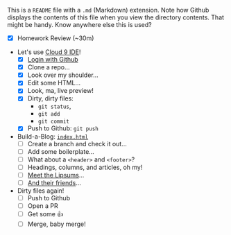 This is a `README` file with a `.md` (Markdown) extension. Note how Github displays the contents of this file when you view the directory contents. That might be handy. Know anywhere else this is used?

* [X] Homework Review (~30m)
* Let's use [Cloud 9 IDE](http://c9.io/)!
    * [X] [Login with Github](https://c0.io/login)
    * [X] Clone a repo...
    * [X] Look over my shoulder...
    * [X] Edit some HTML...
    * [X] Look, ma, live preview!
    * [X] Dirty, dirty files:
        * `git status`,
        * `git add`
        * `git commit`
    * [X] Push to Github: `git push`
* Build-a-Blog: [`index.html`](index.html)
    * [ ] Create a branch and check it out...
    * [ ] Add some boilerplate...
    * [ ] What about a `<header>` and `<footer>`?
    * [ ] Headings, columns, and articles, oh my!
    * [ ] [Meet the Lipsums](http://meettheipsums.com)...
    * [ ] [And their friends](http://lorempixel.com)...
* Dirty files again!
    * [ ] Push to Github
    * [ ] Open a PR
    * [ ] Get some :thumbsup:
    * [ ] Merge, baby merge!
